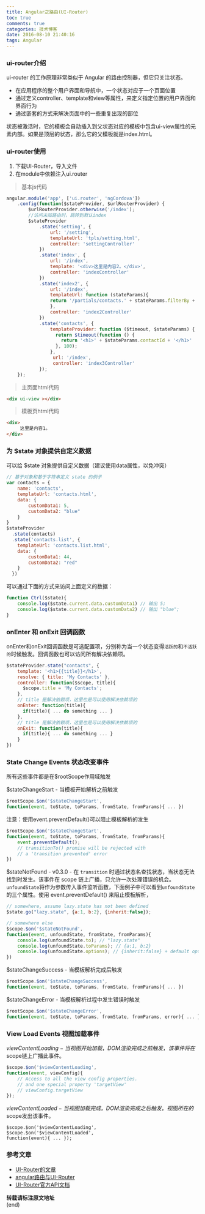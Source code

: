 ```yaml
---
title: Angular之路由(UI-Router)
toc: true
comments: true
categories: 技术博客
date: 2016-08-10 21:40:16
tags: Angular
---
```


### ui-router介绍
ui-router 的工作原理非常类似于 Angular 的路由控制器，但它只关注状态。

* 在应用程序的整个用户界面和导航中，一个状态对应于一个页面位置
* 通过定义controller、template和view等属性，来定义指定位置的用户界面和界面行为
* 通过嵌套的方式来解决页面中的一些重复出现的部位

状态被激活时，它的模板会自动插入到父状态对应的模板中包含ui-view属性的元素内部。如果是顶层的状态，那么它的父模板就是index.html。
<!-- more -->
### ui-router使用
1. 下载UI-Router，导入文件
2. 在module中依赖注入ui.router

>基本js代码

```js
angular.module('app', ['ui.router', 'ngCordova'])
    .config(function($stateProvider, $urlRouterProvider) {
        $urlRouterProvider.otherwise('/index');
        //访问未知路由时，跳转到默认index
        $stateProvider
            .state('setting', {
                url: '/setting',
                templateUrl: 'tpls/setting.html',
                controller: 'settingController'
            })
            .state('index', {
                url: '/index',
                template: '<div>这里是内容2。</div>',
                controller: 'indexController'
            })
            .state('index2', {
                url: '/index',
                templateUrl: function (stateParams){
                return '/partials/contacts.' + stateParams.filterBy + '.html';
                },
                controller: 'index2Controller'
            })
            .state('contacts', {
                templateProvider: function ($timeout, $stateParams) {
                  return $timeout(function () {
                    return '<h1>' + $stateParams.contactId + '</h1>'
                  }, 100);
                },
                 url: '/index',
                 controller: 'index3Controller'
            }); 
    });
```

>主页面html代码
```html
<div ui-view ></div>
```
>模板页html代码
```html
<div>
     这里是内容1。  
</div>
```

### 为 $state 对象提供自定义数据

可以给 $state 对象提供自定义数据（建议使用data属性，以免冲突）
```js
// 基于对象和基于字符串定义 state 的例子
var contacts = { 
    name: 'contacts',
    templateUrl: 'contacts.html',
    data: {
        customData1: 5,
        customData2: "blue"
    }  
}
$stateProvider
  .state(contacts)
  .state('contacts.list', {
    templateUrl: 'contacts.list.html',
    data: {
        customData1: 44,
        customData2: "red"
    } 
  })
```
可以通过下面的方式来访问上面定义的数据：
```js
function Ctrl($state){
    console.log($state.current.data.customData1) // 输出 5;
    console.log($state.current.data.customData2) // 输出 "blue";
}
```
### onEnter 和 onExit 回调函数
onEnter和onExit回调函数是可选配置项，分别称为当一个状态变得`活跃的`和`不活跃的`时候触发。回调函数也可以访问所有解决依赖项。
```js
$stateProvider.state("contacts", {
    template: '<h1>{{title}}</h1>',
    resolve: { title: 'My Contacts' },
    controller: function($scope, title){
      $scope.title = 'My Contacts';
    },
    // title 是解决依赖项，这里也是可以使用解决依赖项的
    onEnter: function(title){ 
      if(title){ ... do something ... }
    },
    // title 是解决依赖项，这里也是可以使用解决依赖项的
    onExit: function(title){
      if(title){ ... do something ... }
    }
})
```

### State Change Events 状态改变事件
所有这些事件都是在$rootScope作用域触发

$stateChangeStart - 当模板开始解析之前触发
```js
$rootScope.$on('$stateChangeStart', 
function(event, toState, toParams, fromState, fromParams){ ... })
```
注意：使用event.preventDefault()可以阻止模板解析的发生
```js
$rootScope.$on('$stateChangeStart', 
function(event, toState, toParams, fromState, fromParams){ 
    event.preventDefault(); 
    // transitionTo() promise will be rejected with 
    // a 'transition prevented' error
})
```
$stateNotFound - v0.3.0 - 在 `transition` 时通过状态名查找状态，当状态无法找到时发生。该事件在 scope 链上广播，只允许一次处理错误的机会。`unfoundState`将作为参数传入事件监听函数，下面例子中可以看到`unfoundState`的三个属性。使用 event.preventDefault() 来阻止模板解析，
```js
// somewhere, assume lazy.state has not been defined
$state.go("lazy.state", {a:1, b:2}, {inherit:false});

// somewhere else
$scope.$on('$stateNotFound', 
function(event, unfoundState, fromState, fromParams){ 
    console.log(unfoundState.to); // "lazy.state"
    console.log(unfoundState.toParams); // {a:1, b:2}
    console.log(unfoundState.options); // {inherit:false} + default options
})
```
$stateChangeSuccess - 当模板解析完成后触发
```js
$rootScope.$on('$stateChangeSuccess', 
function(event, toState, toParams, fromState, fromParams){ ... })
```
$stateChangeError - 当模板解析过程中发生错误时触发
```js
$rootScope.$on('$stateChangeError', 
function(event, toState, toParams, fromState, fromParams, error){ ... })
```
### View Load Events 视图加载事件

$viewContentLoading - 当视图开始加载，DOM渲染完成之前触发，该事件将在$scope链上广播此事件。

```js
$scope.$on('$viewContentLoading', 
function(event, viewConfig){ 
    // Access to all the view config properties.
    // and one special property 'targetView'
    // viewConfig.targetView 
});
```

$viewContentLoaded - 当视图加载完成，DOM渲染完成之后触发，视图所在的$scope发出该事件。

```
$scope.$on('$viewContentLoading', 
$scope.$on('$viewContentLoaded', 
function(event){ ... });
```

### 参考文章

* [UI-Router的文章](http://bubkoo.com/2014/01/02/angular/ui-router/guide/index/)
* [angular路由与UI-Router](http://www.cnblogs.com/lovesueee/p/4442509.html)
* [UI-Router官方API文档](https://ui-router.github.io/docs/latest/)

**转载请标注原文地址**                           
(end)
